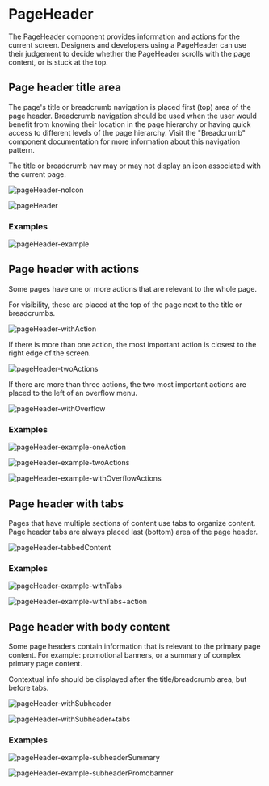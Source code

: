 # PageHeader

The PageHeader component provides information and actions for the current screen. Designers and developers using a PageHeader can use their judgement to decide whether the PageHeader scrolls with the page content, or is stuck at the top.

## Page header title area

The page's title or breadcrumb navigation is placed first (top) area of the page header. Breadcrumb navigation should be used when the user would benefit from knowing their location in the page hierarchy or having quick access to different levels of the page hierarchy. Visit the "Breadcrumb" component documentation for more information about this navigation pattern.

The title or breadcrumb nav may or may not display an icon associated with the current page.

![pageHeader-noIcon](https://raw.githubusercontent.com/d2iq/ui-kit/main/packages/pageheader/readmeImg/pageHeader-noIcon.png)

![pageHeader](https://raw.githubusercontent.com/d2iq/ui-kit/main/packages/pageheader/readmeImg/pageHeader.png)

### Examples

![pageHeader-example](https://raw.githubusercontent.com/d2iq/ui-kit/main/packages/pageheader/readmeImg/pageHeader-example.png)

## Page header with actions

Some pages have one or more actions that are relevant to the whole page.

For visibility, these are placed at the top of the page next to the title or breadcrumbs.

![pageHeader-withAction](https://raw.githubusercontent.com/d2iq/ui-kit/main/packages/pageheader/readmeImg/pageHeader-withAction.png)

If there is more than one action, the most important action is closest to the right edge of the screen.

![pageHeader-twoActions](https://raw.githubusercontent.com/d2iq/ui-kit/main/packages/pageheader/readmeImg/pageHeader-twoActions.png)

If there are more than three actions, the two most important actions are placed to the left of an overflow menu.

![pageHeader-withOverflow](https://raw.githubusercontent.com/d2iq/ui-kit/main/packages/pageheader/readmeImg/pageHeader-withOverflow.png)

### Examples

![pageHeader-example-oneAction](https://raw.githubusercontent.com/d2iq/ui-kit/main/packages/pageheader/readmeImg/pageHeader-example-oneAction.png)

![pageHeader-example-twoActions](https://raw.githubusercontent.com/d2iq/ui-kit/main/packages/pageheader/readmeImg/pageHeader-example-twoActions.png)

![pageHeader-example-withOverflowActions](https://raw.githubusercontent.com/d2iq/ui-kit/main/packages/pageheader/readmeImg/pageHeader-example-withOverflowActions.png)

## Page header with tabs

Pages that have multiple sections of content use tabs to organize content. Page header tabs are always placed last (bottom) area of the page header.

![pageHeader-tabbedContent](https://raw.githubusercontent.com/d2iq/ui-kit/main/packages/pageheader/readmeImg/pageHeader-tabbedContent.png)

### Examples

![pageHeader-example-withTabs](https://raw.githubusercontent.com/d2iq/ui-kit/main/packages/pageheader/readmeImg/pageHeader-example-withTabs.png)

![pageHeader-example-withTabs+action](https://raw.githubusercontent.com/d2iq/ui-kit/main/packages/pageheader/readmeImg/pageHeader-example-withTabs+action.png)

## Page header with body content

Some page headers contain information that is relevant to the primary page content. For example: promotional banners, or a summary of complex primary page content.

Contextual info should be displayed after the title/breadcrumb area, but before tabs.

![pageHeader-withSubheader](https://raw.githubusercontent.com/d2iq/ui-kit/main/packages/pageheader/readmeImg/pageHeader-withBody.png)

![pageHeader-withSubheader+tabs](https://raw.githubusercontent.com/d2iq/ui-kit/main/packages/pageheader/readmeImg/pageHeader-withBody+tabs.png)

### Examples

![pageHeader-example-subheaderSummary](https://raw.githubusercontent.com/d2iq/ui-kit/main/packages/pageheader/readmeImg/pageHeader-example-subheaderSummary.png)

![pageHeader-example-subheaderPromobanner](https://raw.githubusercontent.com/d2iq/ui-kit/main/packages/pageheader/readmeImg/pageHeader-example-subheaderPromobanner.png)
